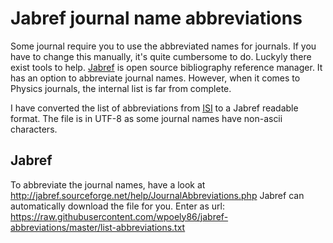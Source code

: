 Jabref journal name abbreviations
=================================

Some journal require you to use the abbreviated names for journals. If you have
to change this manually, it's quite cumbersome to do. Luckyly there exist tools
to help. [Jabref](http://jabref.sourceforge.net) is open source bibliography
reference manager. It has an option to abbreviate journal names. However,
when it comes to Physics journals, the internal list is far from complete.

I have converted the list of abbreviations from [ISI](https://images.webofknowledge.com/WOK46/help/WOS/A_abrvjt.html) to a Jabref readable
format.
The file is in UTF-8 as some journal names have non-ascii characters.

Jabref
------
To abbreviate the journal names, have a look at http://jabref.sourceforge.net/help/JournalAbbreviations.php
Jabref can automatically download the file for you. Enter as url:
https://raw.githubusercontent.com/wpoely86/jabref-abbreviations/master/list-abbreviations.txt
